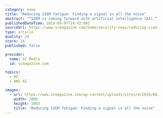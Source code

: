 ```yaml
---
category: news
title: "Reducing SIEM fatigue: Finding a signal in all the noise"
abstract: "“SIEM is coming forward with artificial intelligence (AI),” Ponemon says ... technologies such as containers and functions-as-a-service (FaaS) technologies like AWS Lambda. “A lot of companies took the approach that it is easier to split SIEM ..."
publishedDateTime: 2019-08-07T14:42:00Z
sourceUrl: https://www.scmagazine.com/home/security-news/reducing-siem-fatigue/
type: article
quality: 24
score: 24
published: false

provider:
  name: SC Media
  id: scmagazine.com

topics:
  - AI
  - AWS AI

images:
  - url: https://www.scmagazine.com/wp-content/uploads/sites/4/2019/08/Finding-a-signal-home-page-image.jpg
    width: 2000
    height: 1083
    title: "Reducing SIEM fatigue: Finding a signal in all the noise"
---
```

